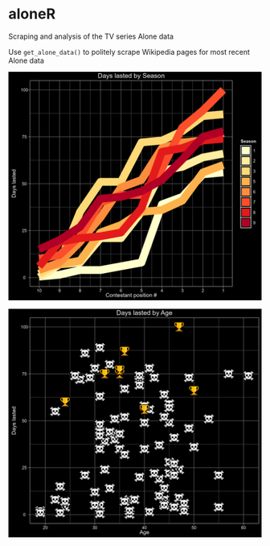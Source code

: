 # aloneR
Scraping and analysis of the TV series Alone data

Use  `get_alone_data()` to politely scrape Wikipedia pages for most recent Alone data

![chart1](https://github.com/BJ-Cochrane/aloneR/blob/main/output/chart_lasted_season.png)

![chart2](https://github.com/BJ-Cochrane/aloneR/blob/main/output/chart_lasted_age.png)
